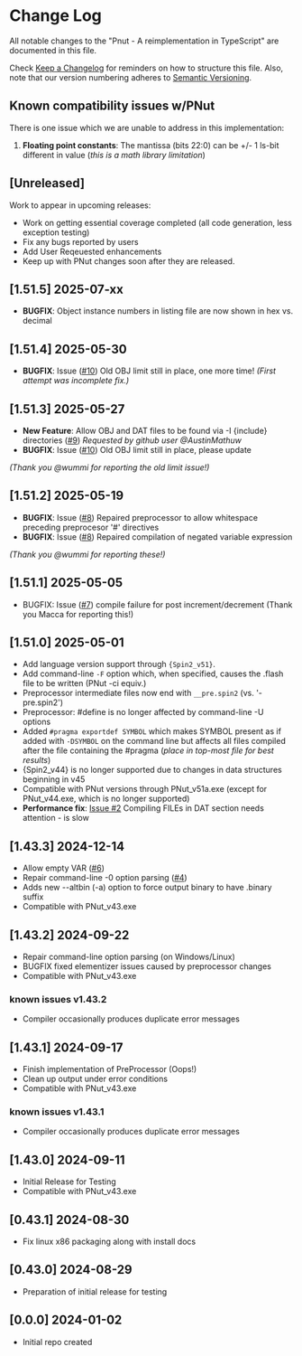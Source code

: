 # Change Log

All notable changes to the "Pnut - A reimplementation in TypeScript" are documented in this file.

Check [Keep a Changelog](http://keepachangelog.com/) for reminders on how to structure this file. Also, note that our version numbering adheres to [Semantic Versioning](https://semver.org/spec/v2.0.0.html).

## Known compatibility issues w/PNut

There is one issue which we are unable to address in this implementation:

1. **Floating point constants**: The mantissa (bits 22:0) can be +/- 1 ls-bit different in value (*this is a math library limitation*)

## [Unreleased]

Work to appear in upcoming releases:

- Work on getting essential coverage completed (all code generation, less exception testing)
- Fix any bugs reported by users
- Add User Reqeuested enhancements
- Keep up with PNut changes soon after they are released.

## [1.51.5] 2025-07-xx

- **BUGFIX**: Object instance numbers in listing file are now shown in hex vs. decimal

## [1.51.4] 2025-05-30

- **BUGFIX**: Issue ([#10](https://github.com/ironsheep/PNut-TS/issues/10)) Old OBJ limit still in place, one more time! *(First attempt was incomplete fix.)*

## [1.51.3] 2025-05-27

- **New Feature**: Allow OBJ and DAT files to be found via -I {include} directories ([#9](https://github.com/ironsheep/PNut-TS/issues/9)) *Requested by github user @AustinMathuw*
- **BUGFIX**: Issue ([#10](https://github.com/ironsheep/PNut-TS/issues/10)) Old OBJ limit still in place, please update

*(Thank you @wummi for reporting the old limit issue!)*

## [1.51.2] 2025-05-19

- **BUGFIX**: Issue ([#8](https://github.com/ironsheep/PNut-TS/issues/8)) Repaired preprocessor to allow whitespace preceding preprocesor '#' directives
- **BUGFIX**: Issue ([#8](https://github.com/ironsheep/PNut-TS/issues/8)) Repaired compilation of negated variable expression

*(Thank you @wummi for reporting these!)*

## [1.51.1] 2025-05-05

- BUGFIX: Issue ([#7](https://github.com/ironsheep/PNut-TS/issues/7)) compile failure for post increment/decrement (Thank you Macca for reporting this!)

## [1.51.0] 2025-05-01

- Add language version support through `{Spin2_v51}`.
- Add command-line `-F` option which, when specified, causes the .flash file to be written (PNut -ci equiv.)
- Preprocessor intermediate files now end with `__pre.spin2` (vs. '-pre.spin2')
- Preprocessor: #define is no longer affected by command-line -U options
- Added `#pragma exportdef SYMBOL` which makes SYMBOL present as if added with `-DSYMBOL` on the command line but affects all files compiled after the file containing the #pragma (*place in top-most file for best results*)
- {Spin2_v44} is no longer supported due to changes in data structures beginning in v45
- Compatible with PNut versions through PNut_v51a.exe (except for PNut_v44.exe, which is no longer supported)
- **Performance fix**: [Issue #2](https://github.com/ironsheep/PNut-TS/issues/2) Compiling FILEs in DAT section needs attention - is slow

## [1.43.3] 2024-12-14

- Allow empty VAR ([#6](https://github.com/ironsheep/PNut-TS/issues/6))
- Repair command-line -0 option parsing ([#4](https://github.com/ironsheep/PNut-TS/issues/4))
- Adds new --altbin (-a) option to force output binary to have .binary suffix
- Compatible with PNut_v43.exe

## [1.43.2] 2024-09-22

- Repair command-line option parsing (on Windows/Linux)
- BUGFIX fixed elementizer issues caused by preprocessor changes
- Compatible with PNut_v43.exe

### known issues v1.43.2

- Compiler occasionally produces duplicate error messages

## [1.43.1] 2024-09-17

- Finish implementation of PreProcessor (Oops!)
- Clean up output under error conditions
- Compatible with PNut_v43.exe

### known issues v1.43.1

- Compiler occasionally produces duplicate error messages

## [1.43.0] 2024-09-11

- Initial Release for Testing
- Compatible with PNut_v43.exe

## [0.43.1] 2024-08-30

- Fix linux x86 packaging along with install docs

## [0.43.0] 2024-08-29

- Preparation of initial release for testing

## [0.0.0] 2024-01-02

- Initial repo created
